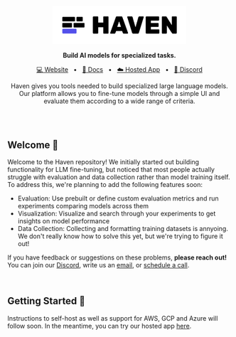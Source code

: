 <br>

<p align="center">
  <a href="https://haven.run"><img src="https://raw.githubusercontent.com/havenhq/haven/dev/logo.png" width="300"/></a>
</p>

<p align="center">
    <b>Build AI models for specialized tasks.
</b>
</p>

<div align="center">

[💻 Website](https://docs.haven.run/)
<span>&nbsp;&nbsp;•&nbsp;&nbsp;</span>
[📄 Docs](https://docs.haven.run/)
<span>&nbsp;&nbsp;•&nbsp;&nbsp;</span>
[☁️ Hosted App](https://app.haven.run/models)
<span>&nbsp;&nbsp;•&nbsp;&nbsp;</span>
[💬 Discord](https://discord.gg/JDjbfp6q2G)
<br>

<p align="center">
    Haven gives you tools needed to build specialized large language models. <br>Our platform allows you to fine-tune models through a simple UI and evaluate them according to a wide range of criteria.
	
</p>
<br>

</div>

<br>

## Welcome 🥳

Welcome to the Haven repository! We initially started out building functionality for LLM fine-tuning, but noticed that most people actually struggle with evaluation and data collection rather than model training itself. To address this, we're planning to add the following features soon:

- Evaluation: Use prebuilt or define custom evaluation metrics and run experiments comparing models across them
- Visualization: Visualize and search through your experiments to get insights on model performance
- Data Collection: Collecting and formatting training datasets is annyoing. We don't really know how to solve this yet, but we're trying to figure it out!

If you have feedback or suggestions on these problems, **please reach out!** You can join our [Discord](https://discord.com/invite/JDjbfp6q2G), write us an [email](mailto:hello@haven.run), or [schedule a call](https://cal.com/justus-mattern-xfnomx/30-min-chat).


<br>

## Getting Started :rocket:

Instructions to self-host as well as support for AWS, GCP and Azure will follow soon. In the meantime, you can try our hosted app [here](https://app.haven.run/).

